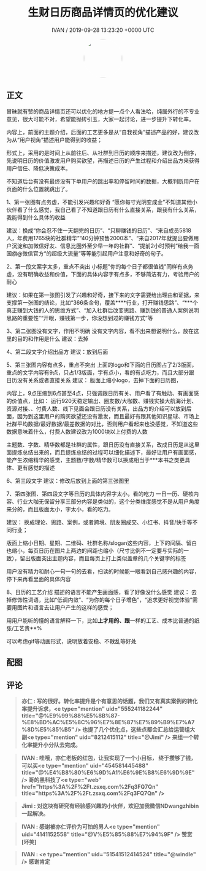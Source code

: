 <h1 align="center">生财日历商品详情页的优化建议</h1>
<p align="center">
    <a>IVAN / 2019-09-28 13:23:20 &#43;0000 UTC</a>
</p>

<div align="center">
    <img src="https://images.zsxq.com/Fq3UebI0IIIWcmbcqCx6AI0ZWSFr?e=1590940799&amp;token=kIxbL07-8jAj8w1n4s9zv64FuZZNEATmlU_Vm6zD:bUgXd37uQLwBm_PMpRhHYukOerQ=" width="100" height="100" style="border:1px solid;border-radius:50%; color:#ffffff"/>
</div>

## 正文

<div>
冒昧就有赞的商品详情页还可以优化的地方提一点个人看法哈，纯属外行的不专业意见，很大可能不对，希望能抛砖引玉，大家一起讨论，进一步提升下转化率。

内容上，前面的主题介绍，后面的工艺更多是从“自我视角”描述产品的好，建议改为从“用户视角”描述用户能得到的收益；

形式上，采用的是时间上从前往后、从社群到日历的顺序来描述，建议改为倒序，先说明日历的价值激发用户购买欲望，再描述日历的产生过程和介绍出品方来获得用户信任、降低决策成本。

不知道后台有没有最终没有下单用户的跳出率和停留时间的数据，大概判断用户在页面的什么位置就跳出了。

1、第一张图有点务虚，不能引发兴趣和好奇
“愿你每寸光阴变成金”不知道其他小伙伴看了什么感觉，我自己看了不知道跟日历有什么直接关系，跟我有什么关系，我能得到什么具体的收益

建议：换成“你会忍不住一天翻完的日历”、“只聊赚钱的日历”、“来自成员5818人，年费用1765块的社群精华”“40分钟预售2000本”、“来自2017年就提出要做用户沉淀和加微信好友、信息比圈外至少早一年的社群”、“提前2小时预判“给我一面国旗@微信官方“的超级大流量”等等能引起用户注意和好奇的句子。

2、第一段文案字太多，重点不突出
小标题&#34;你的每个日子都很值钱&#34;同样有点务虚，没有明确收益和价值，下面的具体内容字有点多，不够简洁有力，考验用户的耐心

建议：如果在第一张图引发了兴趣和好奇，接下来的文字需要给出理由和证据，来支撑第一张图的结论，比如“366条金句，覆盖****行业，打开赚钱思路”、“***个真正赚到大钱的人的思维方式”、“加入社群后改变思路、赚到钱的普通人案例说明思路的重要性”“开眼，赚钱第一步，你没想到过的赚钱方式”等

3、第二张图没有文字，作用不明确
没有文字内容，看不出来想说明什么，放在这里的目的和作用是什么
建议：去掉

4、第二段文字介绍出品方
建议：放到后面

5、第三张图内容有点多，重点不突出
上面的logo和下面的日历图占了2/3版面，重点的文字内容有9点，只占1/3版面，字有点小，看的有点吃力，而且大部分跟日历没有关系或者直接关系
建议：
版面上缩小logo，去掉下面的日历图，

内容上，9点压缩到6点甚至4点，只强调跟日历有关、用户看了有触动、有画面感的价值点，比如：
运行920天稳定输出、圈友数/大咖数、赚钱实操大航海计划、资源对接、、付费人数、线下见面会跟日历没有关系，出品方的介绍可以放到后面，因为到这里用户的购买欲望还没有激发，而且最好有跟其他知识星球、市场上社群平均数据/最好数据/最差数据的对比，否则用户看起来也没感觉，不知道这些数据意味着什么，付费人数建议改为1000块以上付费的人数

主题数、字数、精华数都是社群的属性，跟日历没有直接关系，改成日历是从这里面提炼总结出来的，而且提炼总结的过程可以细化描述下，最好让用户有画面感，能产生浓缩精华的感觉，主题数/字数/精华数可以换成相当于***本书之类更具体、更有感觉的描述

6、第三段文字
建议：修改后放到上面的第三张图里

7、第四张图、第四段文字等日历的具体内容字太小，看的吃力
一日一历、硬核内容、行业大咖无保留分享三部分内容是类似的，这个分类维度感觉不是从用户角度来分的，而且版面太小，字太小，看的吃力。

建议：
换成理论、思路、案例，或者跨境、朋友圈成交、小红书、抖音/快手等不同行业；

版面上缩小日期、星期、二维码、社群名称/slogan这些内容，上下的间隔、留白也缩小，每页日历在图片上两边的间距也缩小（尺寸比例不一定要与实际的一致），留出版面突出主题内容，而且每页上打上类似盖章的几个关键字的标签

用户没有精力和耐心一句一句的去看，扫读的时候能一眼看到自己感兴趣的内容，停下来再看里面的具体内容

8、日历的工艺介绍
描述的语言不能产生画面感，看了好像没什么感觉
建议：
去掉修饰性词语，比如“低调内敛”、“为你的每个日子增色”，“追求更好视觉体验”需要用图片和语言去让用户产生的这样的感受；

用用户能听的懂的语言解释一下，比如****上才用的、跟****一样的工艺、成本比普通的纸张/工艺贵**%

可以考虑gif等动画形式，说明放着安稳、不散乱等好处


</div>

## 配图
<div class="image" align="center">

</div>

## 评论

<div align="left">
<div>

<blockquote >
<span> <strong>亦仁 : 写的很好。转化率提升是个有意思的话题，我们又有真实案例的转化率提升诉求，&lt;e type=&#34;mention&#34; uid=&#34;555241182244&#34; title=&#34;@%E9%99%88%E5%8B%87-%E8%BD%AC%E5%8C%96%E7%8E%87%E7%89%B9%E7%A7%8D%E5%85%B5&#34; /&gt; 也提了几个优化点，这些点都会汇总给运营组大副&lt;e type=&#34;mention&#34; uid=&#34;8212415112&#34; title=&#34;@Jimi&#34; /&gt; 来组一个转化率提升小分队去完成。 </strong></span>
</blockquote>

<blockquote >
<span> <strong>IVAN : 哇哦，亦仁老板的红包，让我实现了一个小目标，
终于攒够了钱，可以买&lt;e type=&#34;mention&#34; uid=&#34;454581445488&#34; title=&#34;@%E4%B8%80%E6%9D%A1%E6%9E%B8%E6%9D%9E&#34; /&gt; 哥的黑科技了&lt;e type=&#34;web&#34; href=&#34;https%3A%2F%2Ft.zsxq.com%2Fq3FQ7Qn&#34; title=&#34;https%3A%2F%2Ft.zsxq.com%2Fq3FQ7Qn&#34; /&gt; </strong></span>
</blockquote>

<blockquote >
<span> <strong>Jimi : 对这块有研究有经验感兴趣的小伙伴，欢迎加我微信NDwangzhibin一起解决。 </strong></span>
</blockquote>

<blockquote >
<span> <strong>IVAN : 感谢被亦仁评价为可怕的男人&lt;e type=&#34;mention&#34; uid=&#34;4141152558&#34; title=&#34;@V%E5%85%88%E7%94%9F&#34; /&gt; 赞赏[坏笑] </strong></span>
</blockquote>

<blockquote >
<span> <strong>IVAN : &lt;e type=&#34;mention&#34; uid=&#34;51541512414524&#34; title=&#34;@windle&#34; /&gt; 感谢肯定 </strong></span>
</blockquote>

</div>
</div>